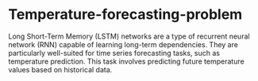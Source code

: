 # Temperature-forecasting-problem
Long Short-Term Memory (LSTM) networks are a type of recurrent neural network (RNN) capable of learning long-term dependencies. They are particularly well-suited for time series forecasting tasks, such as temperature prediction. This task involves predicting future temperature values based on historical data.
